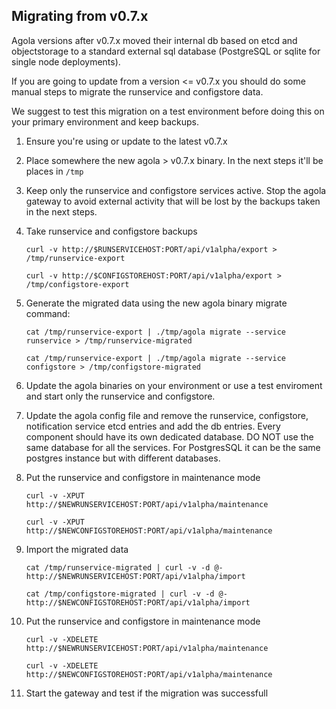 ## Migrating from v0.7.x

Agola versions after v0.7.x moved their internal db based on etcd and objectstorage to a standard external sql database (PostgreSQL or sqlite for single node deployments).

If you are going to update from a version <= v0.7.x you should do some manual steps to migrate the runservice and configstore data.

We suggest to test this migration on a test environment before doing this on your primary environment and keep backups.

1. Ensure you're using or update to the latest v0.7.x
1. Place somewhere the new agola > v0.7.x binary. In the next steps it'll be places in `/tmp`
1. Keep only the runservice and configstore services active. Stop the agola gateway to avoid external activity that will be lost by the backups taken in the next steps.
1. Take runservice and configstore backups

   `curl -v http://$RUNSERVICEHOST:PORT/api/v1alpha/export > /tmp/runservice-export`

   `curl -v http://$CONFIGSTOREHOST:PORT/api/v1alpha/export > /tmp/configstore-export`

1. Generate the migrated data using the new agola binary migrate command:

   `cat /tmp/runservice-export | ./tmp/agola migrate --service runservice > /tmp/runservice-migrated`

   `cat /tmp/runservice-export | ./tmp/agola migrate --service configstore > /tmp/configstore-migrated`

1. Update the agola binaries on your environment or use a test enviroment and start only the runservice and configstore.
1. Update the agola config file and remove the runservice, configstore, notification service etcd entries and add the db entries. Every component should have its own dedicated database. DO NOT use the same database for all the services. For PostgresSQL it can be the same postgres instance but with different databases.
1. Put the runservice and configstore in maintenance mode

   `curl -v -XPUT http://$NEWRUNSERVICEHOST:PORT/api/v1alpha/maintenance`

   `curl -v -XPUT http://$NEWCONFIGSTOREHOST:PORT/api/v1alpha/maintenance`

1. Import the migrated data

   `cat /tmp/runservice-migrated | curl -v -d @- http://$NEWRUNSERVICEHOST:PORT/api/v1alpha/import`

   `cat /tmp/configstore-migrated | curl -v -d @- http://$NEWCONFIGSTOREHOST:PORT/api/v1alpha/import`

1. Put the runservice and configstore in maintenance mode

   `curl -v -XDELETE http://$NEWRUNSERVICEHOST:PORT/api/v1alpha/maintenance`

   `curl -v -XDELETE http://$NEWCONFIGSTOREHOST:PORT/api/v1alpha/maintenance`

1. Start the gateway and test if the migration was successfull
